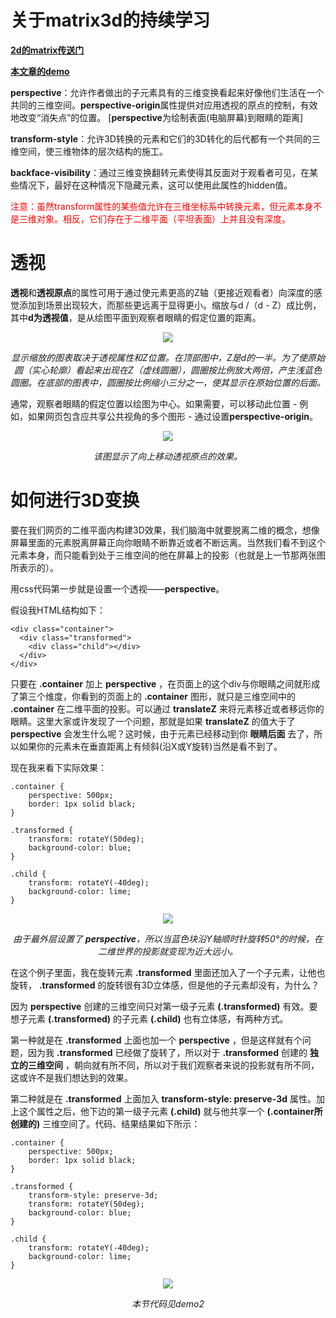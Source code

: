 # 关于matrix3d的持续学习

**[2d的matrix传送门](https://zhuanlan.zhihu.com/p/74279787)**

**[本文章的demo](https://ztachi.github.io/learn-matrix3d/src/)**

**perspective**：允许作者做出的子元素具有的三维变换看起来好像他们生活在一个共同的三维空间。**perspective-origin**属性提供对应用透视的原点的控制，有效地改变“消失点”的位置。
[**perspective**为绘制表面(电脑屏幕)到眼睛的距离]

**transform-style**：允许3D转换的元素和它们的3D转化的后代都有一个共同的三维空间，使三维物体的层次结构的施工。

**backface-visibility**：通过三维变换翻转元素使得其反面对于观看者可见，在某些情况下，最好在这种情况下隐藏元素，这可以使用此属性的hidden值。

<font color=red>注意：虽然transform属性的某些值允许在三维坐标系中转换元素，但元素本身不是三维对象。相反，它们存在于二维平面（平坦表面）上并且没有深度。</font>

# 透视
**透视**和**透视原点**的属性可用于通过使元素更高的Z轴（更接近观看者）向深度的感觉添加到场景出现较大，而那些更远离于显得更小。缩放与d /（d - Z）成比例，其中**d为透视值**，是从绘图平面到观察者眼睛的假定位置的距离。  

<p align="center"><img src="https://ztachi.github.io/learn-matrix3d/src/noteImages/perspective_distance.png"></p>

_<p align="center">显示缩放的图表取决于透视属性和Z位置。在顶部图中，Z是d的一半。为了使原始圆（实心轮廓）看起来出现在Z（虚线圆圈），圆圈按比例放大两倍，产生浅蓝色圆圈。在底部的图表中，圆圈按比例缩小三分之一，使其显示在原始位置的后面。</p>_  

通常，观察者眼睛的假定位置以绘图为中心。如果需要，可以移动此位置 - 例如，如果网页包含应共享公共视角的多个图形 - 通过设置**perspective-origin**。  

<p align="center"><img src="https://ztachi.github.io/learn-matrix3d/src/noteImages/perspective_origin.png"></p>

_<p align="center">该图显示了向上移动透视原点的效果。</p>_

# 如何进行3D变换
要在我们网页的二维平面内构建3D效果，我们脑海中就要脱离二维的概念，想像屏幕里面的元素脱离屏幕正向你眼睛不断靠近或者不断远离。当然我们看不到这个元素本身，而只能看到处于三维空间的他在屏幕上的投影（也就是上一节那两张图所表示的）。

用css代码第一步就是设置一个透视——**perspective**。

假设我HTML结构如下：
```
<div class="container">
  <div class="transformed">
    <div class="child"></div>
  </div>
</div>
 ```
只要在 **.container** 加上 **perspective** ，在页面上的这个div与你眼睛之间就形成了第三个维度，你看到的页面上的 **.container** 图形，就只是三维空间中的 **.container** 在二维平面的投影。可以通过 **translateZ** 来将元素移近或者移远你的眼睛。这里大家或许发现了一个问题，那就是如果 **translateZ** 的值大于了 **perspective** 会发生什么呢？这时候，由于元素已经移动到你 **眼睛后面** 去了，所以如果你的元素未在垂直距离上有倾斜(沿X或Y旋转)当然是看不到了。

现在我来看下实际效果：
```
.container {
    perspective: 500px;
    border: 1px solid black;
}

.transformed {
    transform: rotateY(50deg);
    background-color: blue;
}

.child {
    transform: rotateY(-40deg);
    background-color: lime;
}
```

<p align="center"><img src="https://ztachi.github.io/learn-matrix3d/src/noteImages/s1.png"></p>

_<p align="center">由于最外层设置了 **perspective**，所以当蓝色块沿Y轴顺时针旋转50°的时候，在二维世界的投影就变现为近大远小。</p>_


在这个例子里面，我在旋转元素 **.transformed** 里面还加入了一个子元素，让他也旋转， **.transformed** 的旋转很有3D立体感，但是他的子元素却没有，为什么？

因为 **perspective** 创建的三维空间只对第一级子元素 **(.transformed)** 有效。要想子元素 **(.transformed)** 的子元素 **(.child)** 也有立体感，有两种方式。

第一种就是在 **.transformed** 上面也加一个 **perspective** ，但是这样就有个问题，因为我 **.transformed** 已经做了旋转了，所以对于 **.transformed** 创建的 **独立的三维空间** ，朝向就有所不同，所以对于我们观察者来说的投影就有所不同，这或许不是我们想达到的效果。

第二种就是在 **.transformed** 上面加入 **transform-style: preserve-3d** 属性。加上这个属性之后，他下边的第一级子元素 **(.child)** 就与他共享一个 **(.container所创建的)** 三维空间了。代码、结果结果如下所示：

```
.container {
    perspective: 500px;
    border: 1px solid black;
}

.transformed {
    transform-style: preserve-3d;
    transform: rotateY(50deg);
    background-color: blue;
}

.child {
    transform: rotateY(-40deg);
    background-color: lime;
}
```

<p align="center"><img src="https://ztachi.github.io/learn-matrix3d/src/noteImages/s2.png"></p>

_<p align="center">本节代码见demo2</p>_
